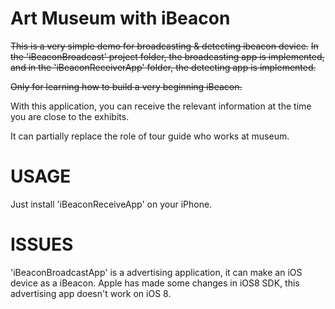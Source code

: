 Art Museum with iBeacon
===================================
~~This is a very simple demo for broadcasting & detecting ibeacon device.~~
~~In the 'iBeaconBroadcast' project folder, the broadcasting app is implemented, and in the 'iBeaconReceiverApp' folder, the detecting app is implemented.~~

~~Only for learning how to build a very beginning iBeacon.~~

With this application, you can receive the relevant information at the time you are close to the exhibits.

It can partially replace the role of tour guide who works at museum.

USAGE
===================================
Just install 'iBeaconReceiveApp' on your iPhone.

ISSUES
===================================
'iBeaconBroadcastApp' is a advertising application, it can make an iOS device as a iBeacon.
Apple has made some changes in iOS8 SDK, this advertising app doesn't work on iOS 8.
